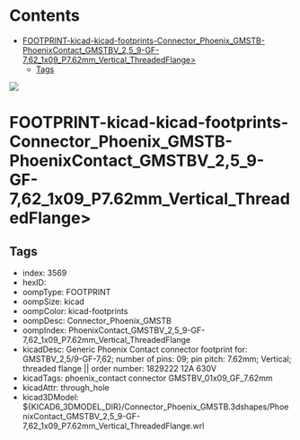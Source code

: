 



Contents
========

* [FOOTPRINT-kicad-kicad-footprints-Connector_Phoenix_GMSTB-PhoenixContact_GMSTBV_2,5_9-GF-7,62_1x09_P7.62mm_Vertical_ThreadedFlange>](#footprint-kicad-kicad-footprints-connector_phoenix_gmstb-phoenixcontact_gmstbv_25_9-gf-762_1x09_p762mm_vertical_threadedflange)
	* [Tags](#tags)
  
![][im]
# FOOTPRINT-kicad-kicad-footprints-Connector_Phoenix_GMSTB-PhoenixContact_GMSTBV_2,5_9-GF-7,62_1x09_P7.62mm_Vertical_ThreadedFlange>

## Tags

- index: 3569
- hexID: 
- oompType: FOOTPRINT
- oompSize: kicad
- oompColor: kicad-footprints
- oompDesc: Connector_Phoenix_GMSTB
- oompIndex: PhoenixContact_GMSTBV_2,5_9-GF-7,62_1x09_P7.62mm_Vertical_ThreadedFlange
- kicadDesc: Generic Phoenix Contact connector footprint for: GMSTBV_2,5/9-GF-7,62; number of pins: 09; pin pitch: 7.62mm; Vertical; threaded flange || order number: 1829222 12A 630V
- kicadTags: phoenix_contact connector GMSTBV_01x09_GF_7.62mm
- kicadAttr: through_hole
- kicad3DModel: ${KICAD6_3DMODEL_DIR}/Connector_Phoenix_GMSTB.3dshapes/PhoenixContact_GMSTBV_2,5_9-GF-7,62_1x09_P7.62mm_Vertical_ThreadedFlange.wrl



[im]: image.png
